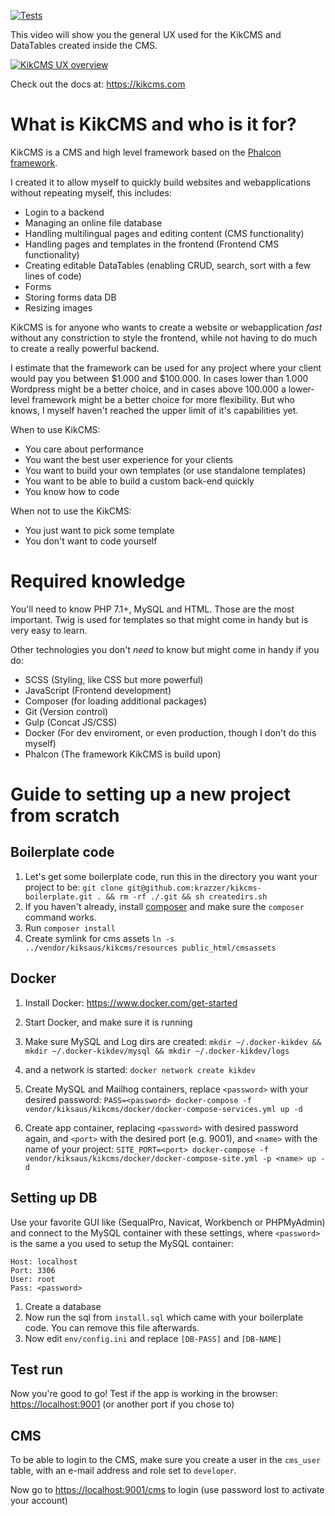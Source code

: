 [![Tests](https://github.com/krazzer/kikcms/workflows/Tests/badge.svg)](https://github.com/krazzer/kikcms/actions?query=workflow%3ATests)

This video will show you the general UX used for the KikCMS and DataTables created inside the CMS.

[![KikCMS UX overview](https://i.ytimg.com/vi/QC54n2KOSfs/maxresdefault.jpg)](https://www.youtube.com/watch?v=QC54n2KOSfs "KikCMS UX overview")

Check out the docs at: https://kikcms.com

# What is KikCMS and who is it for?

KikCMS is a CMS and high level framework based on the [Phalcon framework](https://phalconphp.com/).

I created it to allow myself to quickly build websites and webapplications without repeating myself, this includes:

* Login to a backend
* Managing an online file database
* Handling multilingual pages and editing content (CMS functionality)
* Handling pages and templates in the frontend (Frontend CMS functionality)
* Creating editable DataTables (enabling CRUD, search, sort with a few lines of code)
* Forms
* Storing forms data DB
* Resizing images

KikCMS is for anyone who wants to create a website or webapplication <i>fast</i> without any 
constriction to style the frontend, while not having to do much to create a really powerful
backend.

I estimate that the framework can be used for any project where your client would pay you 
between $1.000 and $100.000. In cases lower than 1.000 Wordpress might be a better choice,
and in cases above 100.000 a lower-level framework might be a better choice for more flexibility.
But who knows, I myself haven't reached the upper limit of it's capabilities yet. 

When to use KikCMS:
 * You care about performance
 * You want the best user experience for your clients
 * You want to build your own templates (or use standalone templates)
 * You want to be able to build a custom back-end quickly
 * You know how to code
 
 When not to use the KikCMS:
 * You just want to pick some template
 * You don't want to code yourself 

# Required knowledge

You'll need to know PHP 7.1+, MySQL and HTML. Those are the most important. Twig is used for templates so that might come in handy but is very easy to learn.

Other technologies you don't <i>need</i> to know but might come in handy if you do:

* SCSS (Styling, like CSS but more powerful)
* JavaScript (Frontend development)
* Composer (for loading additional packages)
* Git (Version control)
* Gulp (Concat JS/CSS)
* Docker (For dev enviroment, or even production, though I don't do this myself)
* Phalcon (The framework KikCMS is build upon)

# Guide to setting up a new project from scratch

## Boilerplate code
1. Let's get some boilerplate code, run this in the directory you want your project to be: `git clone git@github.com:krazzer/kikcms-boilerplate.git . && rm -rf ./.git && sh createdirs.sh`
2. If you haven't already, install [composer](https://getcomposer.org/doc/00-intro.md#installation-linux-unix-macos) and make sure the `composer` command works.
3. Run `composer install`
4. Create symlink for cms assets `ln -s ../vendor/kiksaus/kikcms/resources public_html/cmsassets`

## Docker 
1. Install Docker: https://www.docker.com/get-started
2. Start Docker, and make sure it is running
3. Make sure MySQL and Log dirs are created:
`mkdir ~/.docker-kikdev && mkdir ~/.docker-kikdev/mysql && mkdir ~/.docker-kikdev/logs`

4. and a network is started: `docker network create kikdev`
5. Create MySQL and Mailhog containers, replace `<password>` with your desired password: `PASS=<password> docker-compose -f vendor/kiksaus/kikcms/docker/docker-compose-services.yml up -d`

6. Create app container, replacing `<password>` with desired password again, and `<port>` with the desired port (e.g. 9001), and `<name>` with the name of your project:
`SITE_PORT=<port> docker-compose -f vendor/kiksaus/kikcms/docker/docker-compose-site.yml -p <name> up -d`

## Setting up DB
Use your favorite GUI like (SequalPro, Navicat, Workbench or PHPMyAdmin) and connect to 
the MySQL container with these settings, where `<password>` is the same a you used to setup the MySQL container:

```
Host: localhost  
Port: 3306
User: root
Pass: <password>
```

1. Create a database
2. Now run the sql from `install.sql` which came with your boilerplate code. You can remove this file afterwards.
3. Now edit `env/config.ini` and replace `[DB-PASS]` and `[DB-NAME]`

## Test run

Now you're good to go! Test if the app is working in the browser: [https://localhost:9001](https://localhost:9001) (or another port if you chose to)

## CMS

To be able to login to the CMS, make sure you create a user in the `cms_user` table, with an e-mail address and role set to `developer`.

Now go to [https://localhost:9001/cms](https://localhost:9001/cms) to login (use password lost to activate your account)